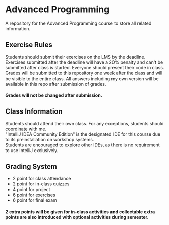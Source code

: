 # Advanced Programming
A repository for the Advanced Programming course to store all related information.

## Exercise Rules
Students should submit their exercises on the LMS by the deadline.  
Exercises submitted after the deadline will have a 20% penalty and can't be submitted after class is started. Everyone should present their code in class.  
Grades will be submitted to this repository one week after the class and will be visible to the entire class. All answers including my own version will be available in this repo after submission of grades.
#### Grades will not be changed after submission.

## Class Information
Students should attend their own class. For any exceptions, students should coordinate with me.  
"IntelliJ IDEA Community Edition" is the designated IDE for this course due to its preinstallation on workshop systems.  
Students are encouraged to explore other IDEs, as there is no requirement to use IntelliJ exclusively.

## Grading System
- 2 point for class attendance
- 2 point for in-class quizzes
- 4 point for project
- 6 point for exercises
- 6 point for final exam
#### 2 extra points will be given for in-class activities and collectable extra points are also introduced with optional activities during semester.
